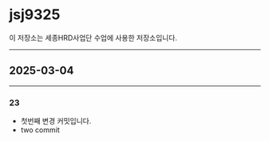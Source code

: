 # jsj9325
이 저장소는 세종HRD사업단 수업에 사용한 저장소입니다.

---
## 2025-03-04
---
### 23

- 첫번째 변경 커밋입니다.
- two commit
